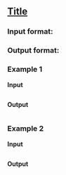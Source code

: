 ## [Title](../../../solutions/2.4/24_h.py)



### Input format:



### Output format:



### Example 1

**Input**
```plaintext

```

**Output**
```plaintext

```

### Example 2

**Input**
```plaintext

```

**Output**
```plaintext

```
